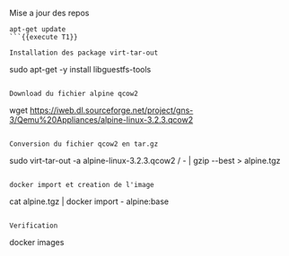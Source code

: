 Mise a jour des repos
```
apt-get update
```{{execute T1}}

Installation des package virt-tar-out 
```
sudo apt-get -y install libguestfs-tools
```{{execute T1}}

Download du fichier alpine qcow2
```
wget https://iweb.dl.sourceforge.net/project/gns-3/Qemu%20Appliances/alpine-linux-3.2.3.qcow2
```{{execute T1}}

Conversion du fichier qcow2 en tar.gz
```
sudo virt-tar-out -a alpine-linux-3.2.3.qcow2 / - | gzip --best > alpine.tgz
```{{execute T1}}

docker import et creation de l'image 
```
cat alpine.tgz | docker import - alpine:base
```{{execute T1}}

Verification 
```
docker images
```{{execute T1}}



